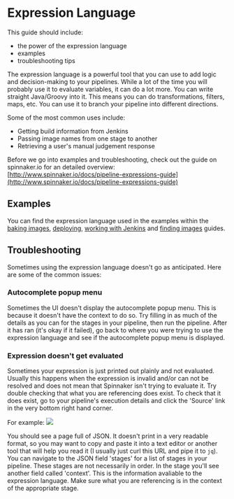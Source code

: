 # Expression Language

This guide should include:

- the power of the expression language
- examples
- troubleshooting tips


The expression language is a powerful tool that you can use to add logic and decision-making to your pipelines. While a lot of the time you will probably use it to evaluate variables, it can do a lot more. You can write straight Java/Groovy into it. This means you can do transformations, filters, maps, etc. You can use it to branch your pipeline into different directions.

Some of the most common uses include:
- Getting build information from Jenkins
- Passing image names from one stage to another
- Retrieving a user's manual judgement response


Before we go into examples and troubleshooting, check out the guide on spinnaker.io for an detailed overview: [http://www.spinnaker.io/docs/pipeline-expressions-guide](http://www.spinnaker.io/docs/pipeline-expressions-guide)


## Examples

You can find the expression language used in the examples within the [baking images](baking_images.md), [deploying](deploying.md), [working with Jenkins](working_with_jenkins.md) and [finding images](find_images.md) guides.

## Troubleshooting

Sometimes using the expression language doesn't go as anticipated. Here are some of the common issues:

### Autocomplete popup menu

Sometimes the UI doesn't display the autocomplete popup menu. This is because it doesn't have the context to do so. Try filling in as much of the details as you can for the stages in your pipeline, then run the pipeline. After it has ran (it's okay if it failed), go back to where you were trying to use the expression language and see if the autocomplete popup menu is displayed.

### Expression doesn't get evaluated

Sometimes your expression is just printed out plainly and not evaluated. Usually this happens when the expression is invalid and/or can not be resolved and does not mean that Spinnaker isn't trying to evaluate it. Try double checking that what you are referencing does exist. To check that it does exist, go to your pipeline's execution details and click the 'Source' link in the very bottom right hand corner. 

For example:
![](https://d1ax1i5f2y3x71.cloudfront.net/items/0O261w2H3N3H043r0l33/Image%202017-04-03%20at%203.37.57%20PM.png)

You should see a page full of JSON. It doesn't print in a very readable format, so you may want to copy and paste it into a text editor or another tool that will help you read it (I usually just curl this URL and pipe it to `jq`). You can navigate to the JSON field 'stages' for a list of stages in your pipeline. These stages are not necessarily in order. In the stage you'll see another field called 'context'. This is the information avaliable to the expression language. Make sure what you are referencing is in the context of the appropriate stage.